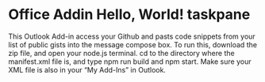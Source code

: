 # Office Addin Hello, World! taskpane

This Outlook Add-in access your Github and pasts code snippets from your list of public gists into the message compose box. To run this, download the zip file, and open your node.js terminal. cd to the directory where the manifest.xml file is, and type npm run build  and npm start. Make sure your XML file is also in your “My Add-Ins” in Outlook.

